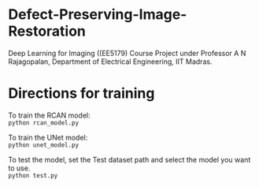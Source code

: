 # Defect-Preserving-Image-Restoration
Deep Learning for Imaging ((EE5179) Course Project under Professor A N Rajagopalan, Department of Electrical Engineering, IIT Madras.      


# Directions for training  
To train the RCAN model:  
`python rcan_model.py`    

To train the UNet model:  
`python unet_model.py`  

To test the model, set the Test dataset path and select the model you want to use.  
`python test.py`
